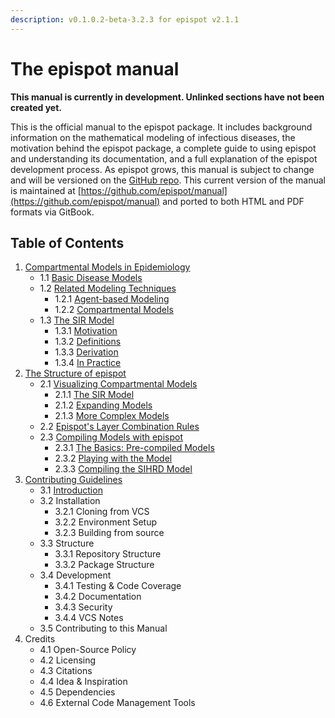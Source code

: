 ```yaml
---
description: v0.1.0.2-beta-3.2.3 for epispot v2.1.1
---
```


# The epispot manual

**This manual is currently in development. Unlinked sections have not been created yet.**

This is the official manual to the epispot package. It includes background information on the mathematical modeling of infectious diseases, the motivation behind the epispot package, a complete guide to using epispot and understanding its documentation, and a full explanation of the epispot development process. As epispot grows, this manual is subject to change and will be versioned on the [GitHub repo](https://github.com/epispot/manual/releases). This current version of the manual is maintained at [https://github.com/epispot/manual](https://github.com/epispot/manual) and ported to both HTML and PDF formats via GitBook.

## Table of Contents

1. [Compartmental Models in Epidemiology](ch1.md)
   * 1.1 [Basic Disease Models](ch1.md#1-1-basic-disease-models)
   * 1.2 [Related Modeling Techniques](ch1.md#1-2-related-modeling-techniques)
     * 1.2.1 [Agent-based Modeling](ch1.md#1-2-1-agent-based-modeling)
     * 1.2.2 [Compartmental Models](ch1.md#1-2-2-compartmental-models)
   * 1.3 [The SIR Model](ch1.md#1-3-the-sir-model)
     * 1.3.1 [Motivation](ch1.md#1-3-1-motivation)
     * 1.3.2 [Definitions](ch1.md#1-3-2-definitions)
     * 1.3.3 [Derivation](ch1.md#1-3-3-derivation)
     * 1.3.4 [In Practice](ch1.md#1-3-4-in-practice)
2. [The Structure of epispot](ch2.md)
   * 2.1 [Visualizing Compartmental Models](ch2.md#2-1-visualizing-compartmental-models)
     * 2.1.1 [The SIR Model](ch2.md#2-1-1-the-sir-model)
     * 2.1.2 [Expanding Models](ch2.md#2-1-2-expanding-models)
     * 2.1.3 [More Complex Models](ch2.md#2-1-3-more-complex-models)
   * 2.2 [Epispot's Layer Combination Rules](ch2.md#2-2-epispots-layer-combination-rules)
   * 2.3 [Compiling Models with epispot](ch2.md#2-3-compiling-models-with-epispot)
     * 2.3.1 [The Basics: Pre-compiled Models](ch2.md#2-3-1-the-basics-pre-compiled-models)
     * 2.3.2 [Playing with the Model](ch2.md#2-3-2-playing-with-the-model)
     * 2.3.3 [Compiling the SIHRD Model](ch2.md#2-3-3-compiling-the-sihrd-model)
3. [Contributing Guidelines](ch3.md)
   * 3.1 [Introduction](ch3.md#3-1-introduction)
   * 3.2 Installation
     * 3.2.1 Cloning from VCS
     * 3.2.2 Environment Setup
     * 3.2.3 Building from source
   * 3.3 Structure
     * 3.3.1 Repository Structure
     * 3.3.2 Package Structure
   * 3.4 Development
     * 3.4.1 Testing & Code Coverage
     * 3.4.2 Documentation
     * 3.4.3 Security
     * 3.4.4 VCS Notes
   * 3.5 Contributing to this Manual
4. Credits
   * 4.1 Open-Source Policy
   * 4.2 Licensing
   * 4.3 Citations
   * 4.4 Idea & Inspiration
   * 4.5 Dependencies
   * 4.6 External Code Management Tools


